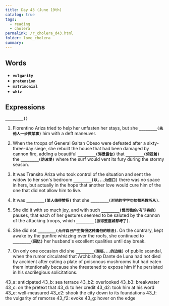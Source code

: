 ```yaml
---
title: Day 43 (June 19th)
catalog: true
tags: 
  - reading
  - cholera
permalink: /r_cholera_d43.html
folder: love_cholera
summary: 
---
```


## Words

-   <b data-toggle="tooltip" data-original-title="{{site.data.glossary.vulgarity}}">`vulgarity`</b>
-   <b data-toggle="tooltip" data-original-title="{{site.data.glossary.pretension}}">`pretension`</b>
-   <b data-toggle="tooltip" data-original-title="{{site.data.glossary.matrimonial}}">`matrimonial`</b>
-   <b data-toggle="tooltip" data-original-title="{{site.data.glossary.whiz}}">`whiz`</b>



## Expressions

<b data-toggle="tooltip" data-original-title="{{site.data.answers.43_a}}">`________()`</b>

1.  Florentino Ariza tried to help her unfasten her stays, but she <b data-toggle="tooltip" data-original-title="{{site.data.answers.43_a}}">`________(先他人一步做某事)`</b> him with a deft maneuver.

2.  When the troops of General Gaitan Obeso were defeated after a sixty-three-day siege, she rebuilt the house that had been damaged by cannon fire, adding a beautiful <b data-toggle="tooltip" data-original-title="{{site.data.answers.43_b}}">`________(海景露台)`</b> that <b data-toggle="tooltip" data-original-title="{{site.data.answers.43_b2}}">`________(俯视着)`</b> the <b data-toggle="tooltip" data-original-title="{{site.data.answers.43_b3}}">`________(防波堤)`</b> where the surf would vent its fury during the stormy season.

3.  It was Transito Ariza who took control of the situation and sent the widow to her son's bedroom <b data-toggle="tooltip" data-original-title="{{site.data.answers.43_c}}">`________(以...为借口)`</b> there was no space in hers, but actually in the hope that another love would cure him of the one that did not allow him to live.

4.  It was <b data-toggle="tooltip" data-original-title="{{site.data.answers.43_d}}">`________(某人值得赞扬)`</b> that she <b data-toggle="tooltip" data-original-title="{{site.data.answers.43_d2}}">`________(对他的字字句句都系数听从)`</b>.

5.  She did it with so much joy, and with such <b data-toggle="tooltip" data-original-title="{{site.data.answers.43_e}}">`________(慢而稳的/有节奏的)`</b> pauses, that each of her gestures seemed to be saluted by the cannon of the attacking troops, which <b data-toggle="tooltip" data-original-title="{{site.data.answers.43_e2}}">`________(振得整座城都垮了)`</b>.

6.  She did not <b data-toggle="tooltip" data-original-title="{{site.data.answers.43_f}}">`________(允许自己产生悔恨这种庸俗的想法)`</b>. On the contrary, kept awake by the gunfire whizzing over the roofs, she continued to <b data-toggle="tooltip" data-original-title="{{site.data.answers.43_f2}}">`________(回忆)`</b> her husband's excellent qualities until day break.

7.  On only one occasion did she <b data-toggle="tooltip" data-original-title="{{site.data.answers.43_g}}">`________(濒临...的边缘)`</b> of public scandal, when the rumor circulated that Archbishop Dante de Luna had not died by accident after eating a plate of poisonous mushrooms but had eaten them intentionally because she threatened to expose him if he persisted in his sacrilegious solicitations.

43_a: anticipated
43_b: sea terrace
43_b2: overlooked
43_b3: breakwater
43_c: on the pretext that
43_d: to her credit
43_d2: took him at his word
43_e: well-measured
43_e2: shook the city down to its foundations
43_f: the vulgarity of remorse
43_f2: evoke
43_g: hover on the edge